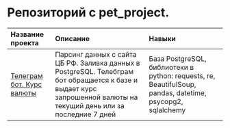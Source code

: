 # Репозиторий с pet_project.

| Название проекта | Описание | Навыки | 
| :---------------------- | :---------------------- |  :---------------------- |
|[Телеграм бот. Курс валюты](https://github.com/Lons35/Pet_project/tree/main/bot_cbr_rate)| Парсинг данных с сайта ЦБ РФ. Заливка данных в PostgreSQL. Телебграм бот обращается к базе и выдает курс запрошенной валюты на текущий день или за последние 7 дней|База PostgreSQL, библиотеки в python: requests, re, BeautifulSoup, pandas, datetime, psycopg2, sqlalchemy
